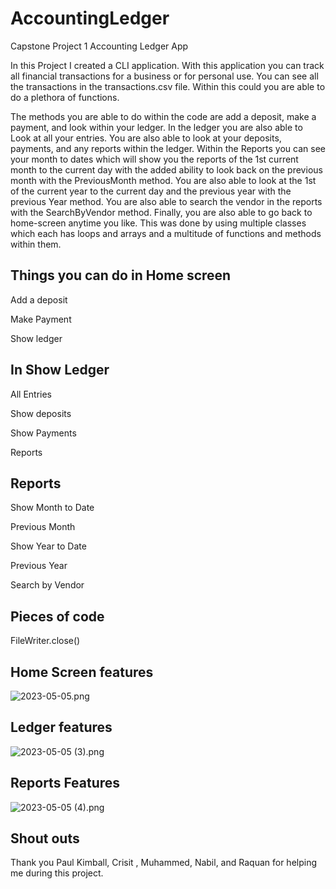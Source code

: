 # AccountingLedger
Capstone Project 1 Accounting Ledger App


In this Project I created a CLI application. With this application you can track all financial transactions for a 
business or for personal use. You can see all the transactions in the transactions.csv file. Within this could you are able to do a plethora of functions.

The methods you are able to do within the code are add a deposit, make a payment, and look within your ledger. In the ledger you are also able to Look at all
your entries. You are also able to look at your deposits, payments, and any reports within the ledger. Within the Reports you can see your month to dates which will show you the reports of the 1st current month 
to the current day with the added ability to look back on the previous month with the PreviousMonth method. You are also able to look at the 1st of the current year 
to the current day and the previous year with the previous Year method. You are also able to search the vendor in the reports with the SearchByVendor method. Finally, 
you are also able to go back to home-screen anytime you like. This was done by using multiple classes which each has loops and arrays and a multitude of functions and 
methods within them. 

## Things you can do in Home screen
Add a deposit

Make Payment

Show ledger

## In Show Ledger
All Entries

Show deposits

Show Payments

Reports

## Reports

Show Month to Date

Previous Month

Show Year to Date

Previous Year

Search by Vendor

## Pieces of code

FileWriter.close()

## Home Screen features

![2023-05-05.png](..%2F..%2F..%2FUsers%2Farey2%2FOneDrive%2FPictures%2FScreenshots%2F2023-05-05.png)

## Ledger features

![2023-05-05 (3).png](..%2F..%2F..%2FUsers%2Farey2%2FOneDrive%2FPictures%2FScreenshots%2F2023-05-05%20%283%29.png)

## Reports Features

![2023-05-05 (4).png](..%2F..%2F..%2FUsers%2Farey2%2FOneDrive%2FPictures%2FScreenshots%2F2023-05-05%20%284%29.png)

## Shout outs
Thank you Paul Kimball, Crisit , Muhammed, Nabil, and Raquan for helping me during this project.